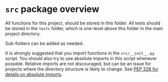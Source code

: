 # `src` package overview

All functions for this project, should be stored in this folder. All tests should be
stored in the `tests` folder, which is one-level above this folder in the main project
directory.

Sub-folders can be added as needed.

It is strongly suggested that you import functions in the `src/__init__.py` script. You
should also try to use absolute imports in this script whenever possible. Relative
imports are not discouraged, but can be an issue for projects where the directory
structure is likely to change. See [PEP 328 for details on absolute imports][pep-328].

[pep-328]: https://www.python.org/dev/peps/pep-0328/
